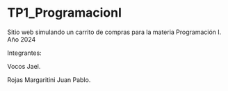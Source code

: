 # TP1_ProgramacionI
Sitio web simulando un carrito de compras para la materia Programación I. Año 2024

Integrantes:

Vocos Jael.

Rojas Margaritini Juan Pablo.
